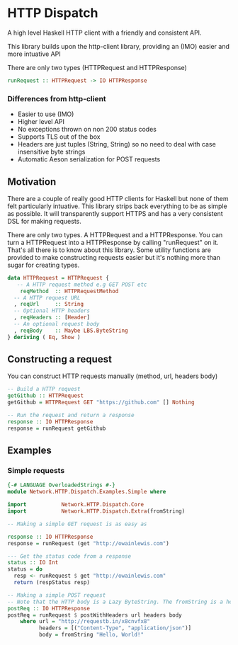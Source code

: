 # HTTP Dispatch

A high level Haskell HTTP client with a friendly and consistent API.

This library builds upon the http-client library, providing an (IMO) easier and more intuative API

There are only two types (HTTPRequest and HTTPResponse)

```haskell
runRequest :: HTTPRequest -> IO HTTPResponse
```

### Differences from http-client

* Easier to use (IMO)
* Higher level API
* No exceptions thrown on non 200 status codes
* Supports TLS out of the box
* Headers are just tuples (String, String) so no need to deal with case insensitive byte strings
* Automatic Aeson serialization for POST requests

## Motivation

There are a couple of really good HTTP clients for Haskell but none of them felt particularly intuative.
This library strips back everything to be as simple as possible. It will transparently support HTTPS and has a very
consistent DSL for making requests.

There are only two types. A HTTPRequest and a HTTPResponse. You can turn a HTTPRequest into a HTTPResponse by calling
"runRequest" on it. That's all there is to know about this library. Some utility functions are provided to make
constructing requests easier but it's nothing more than sugar for creating types.

```haskell
data HTTPRequest = HTTPRequest {
   -- A HTTP request method e.g GET POST etc
    reqMethod  :: HTTPRequestMethod
  -- A HTTP request URL
  , reqUrl     :: String
  -- Optional HTTP headers
  , reqHeaders :: [Header]
  -- An optional request body
  , reqBody    :: Maybe LBS.ByteString
} deriving ( Eq, Show )

```

## Constructing a request

You can construct HTTP requests manually (method, url, headers body)

```haskell
-- Build a HTTP request
getGithub :: HTTPRequest
getGithub = HTTPRequest GET "https://github.com" [] Nothing

-- Run the request and return a response
response :: IO HTTPResponse
response = runRequest getGithub
```

## Examples

### Simple requests

```haskell
{-# LANGUAGE OverloadedStrings #-}
module Network.HTTP.Dispatch.Examples.Simple where

import           Network.HTTP.Dispatch.Core
import           Network.HTTP.Dispatch.Extra(fromString)

-- Making a simple GET request is as easy as

response :: IO HTTPResponse
response = runRequest (get "http://owainlewis.com")

--- Get the status code from a response
status :: IO Int
status = do
  resp <- runRequest $ get "http://owainlewis.com"
  return (respStatus resp)

-- Making a simple POST request
-- Note that the HTTP body is a Lazy ByteString. The fromString is a helper method to convert for you
postReq :: IO HTTPResponse
postReq = runRequest $ postWithHeaders url headers body
    where url = "http://requestb.in/x8cnvfx8"
          headers = [("Content-Type", "application/json")]
          body = fromString "Hello, World!"
```
